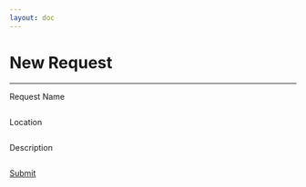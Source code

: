 ```yaml
---
layout: doc
---
```


# New Request

---

Request Name

```

```

Location

```

```

Description

```

```

[Submit]()
